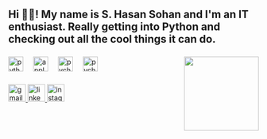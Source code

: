 <h2 align="left">Hi 👋🏿! My name is S. Hasan Sohan and I'm an IT enthusiast. Really getting into Python and checking out all the cool things it can do.</h2>

###

<img align="right" height="150" src="https://file.coffee/u/l2MnrQFwBt2xhb130uwm3.gif"  />

###

<div align="left">
  <img src="https://cdn.jsdelivr.net/gh/devicons/devicon/icons/python/python-original.svg" height="30" alt="python logo"  />
  <img width="12" />
  <img src="https://cdn.jsdelivr.net/gh/devicons/devicon/icons/apple/apple-original.svg" height="30" alt="apple logo"  />
  <img width="12" />
  <img src="https://cdn.jsdelivr.net/gh/devicons/devicon/icons/pycharm/pycharm-original.svg" height="30" alt="pycharm logo"  />
  <img width="12" />
  <img src="https://www.anaconda.com/wp-content/uploads/2022/12/anaconda_secondary_logo.svg" height="30" alt="pycharm logo"  />
</div>

###

<div align="left">
  <a href="safique.dev@gmail.com" target="_blank">
    <img src="https://img.shields.io/static/v1?message=Gmail&logo=gmail&label=&color=D14836&logoColor=black&labelColor=&style=for-the-badge" height="35" alt="gmail logo"  />
  <a href="https://www.linkedin.com/in/safiqueknot/" target="_blank">
    <img src="https://img.shields.io/static/v1?message=LinkedIn&logo=linkedin&label=&color=0077B5&logoColor=black&labelColor=&style=for-the-badge" height="35" alt="linkedin logo"  />
  </a>
    </a>
  <a href="https://www.instagram.com/hasan_safique/" target="_blank">
    <img src="https://img.shields.io/static/v1?message=Instagram&logo=instagram&label=&color=E4405F&logoColor=black&labelColor=&style=for-the-badge" height="35" alt="instagram logo"  />
  </a>
</div>

###

